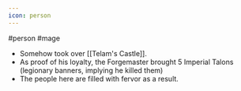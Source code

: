 ```yaml
---
icon: person 
---
```

#person #mage 

- Somehow took over [[Telam's Castle]].
- As proof of his loyalty, the Forgemaster brought 5 Imperial Talons (legionary banners, implying he killed them)
- The people here are filled with fervor as a result.